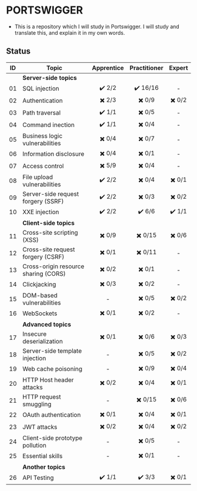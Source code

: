 # PORTSWIGGER
* This is a repository which I will study in Portswigger. I will study and translate this, and explain it in my own words.

## Status

| ID | Topic | Apprentice | Practitioner | Expert | 
| --- | --- | :---: | :---: | :---: |
|    | **Server-side topics** ||||
| 01 | SQL injection | :heavy_check_mark: 2/2 | :heavy_check_mark: 16/16 | - |
| 02 | Authentication | :heavy_multiplication_x: 2/3 | :heavy_multiplication_x: 0/9 | :heavy_multiplication_x: 0/2 | 
| 03 | Path traversal | :heavy_check_mark: 1/1 | :heavy_multiplication_x: 0/5 | - |
| 04 | Command inection | :heavy_check_mark: 1/1 | :heavy_multiplication_x: 0/4 | - |
| 05 | Business logic vulnerabilities | :heavy_multiplication_x: 0/4 | :heavy_multiplication_x: 0/7 | - |
| 06 | Information disclosure | :heavy_multiplication_x: 0/4 | :heavy_multiplication_x: 0/1 | - |
| 07 | Access control | :heavy_multiplication_x: 5/9 | :heavy_multiplication_x: 0/4 | - |
| 08 | File upload vulnerabilities | :heavy_check_mark: 2/2 | :heavy_multiplication_x: 0/4 | :heavy_multiplication_x: 0/1 |
| 09 | Server-side request forgery (SSRF) | :heavy_check_mark: 2/2 | :heavy_multiplication_x: 0/3 | :heavy_multiplication_x: 0/2 |
| 10 | XXE injection | :heavy_check_mark: 2/2 | :heavy_check_mark: 6/6 | :heavy_check_mark: 1/1|
|    | **Client-side topics** ||||
| 11 | Cross-site scripting (XSS) | :heavy_multiplication_x: 0/9 | :heavy_multiplication_x: 0/15 | :heavy_multiplication_x: 0/6 |
| 12 | Cross-site request forgery (CSRF) | :heavy_multiplication_x: 0/1 | :heavy_multiplication_x: 0/11 | - |
| 13 | Cross-origin resource sharing (CORS) | :heavy_multiplication_x: 0/2 | :heavy_multiplication_x: 0/1 | -  |
| 14 | Clickjacking | :heavy_multiplication_x: 0/3 | :heavy_multiplication_x: 0/2 | - |
| 15 | DOM-based vulnerabilities | - | :heavy_multiplication_x: 0/5 | :heavy_multiplication_x: 0/2 |
| 16 | WebSockets | :heavy_multiplication_x: 0/1 | :heavy_multiplication_x: 0/2 | - |
|    | **Advanced topics** ||||
| 17 | Insecure deserialization | :heavy_multiplication_x: 0/1 | :heavy_multiplication_x: 0/6 | :heavy_multiplication_x: 0/3 |
| 18 | Server-side template injection | - | :heavy_multiplication_x: 0/5 | :heavy_multiplication_x: 0/2 |
| 19 | Web cache poisoning | - | :heavy_multiplication_x: 0/9 | :heavy_multiplication_x: 0/4 |
| 20 | HTTP Host header attacks | :heavy_multiplication_x: 0/2 | :heavy_multiplication_x: 0/4 | :heavy_multiplication_x: 0/1 |
| 21 | HTTP request smuggling | - | :heavy_multiplication_x: 0/15 | :heavy_multiplication_x: 0/6 |
| 22 | OAuth authentication | :heavy_multiplication_x: 0/1 | :heavy_multiplication_x: 0/4 | :heavy_multiplication_x: 0/1 |
| 23 | JWT attacks | :heavy_multiplication_x: 0/2 | :heavy_multiplication_x: 0/4 | :heavy_multiplication_x: 0/2 |
| 24 | Client-side prototype pollution | - | :heavy_multiplication_x: 0/5 | - |
| 25 | Essential skills | - | :heavy_multiplication_x: 0/1 | - |
|    | **Another topics** ||||
| 26 | API Testing | :heavy_check_mark: 1/1 | :heavy_check_mark: 3/3 | :heavy_multiplication_x: 0/1 |
